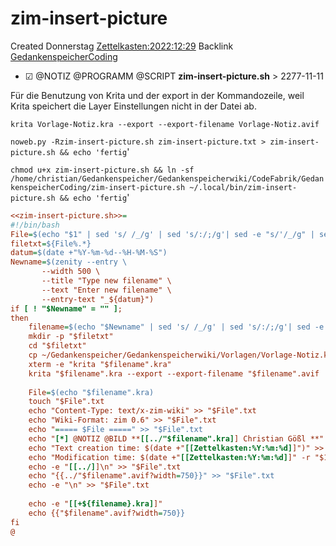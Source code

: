 # zim-insert-picture
Created Donnerstag [Zettelkasten:2022:12:29]()
Backlink [GedankenspeicherCoding](../GedankenspeicherCoding.md)

* ☑ @NOTIZ @PROGRAMM @SCRIPT  **zim-insert-picture.sh**  >  2277-11-11


Für die Benutzung von Krita und der export in der Kommandozeile, weil Krita speichert die Layer Einstellungen nicht in der Datei ab.

``krita Vorlage-Notiz.kra --export --export-filename Vorlage-Notiz.avif``



``noweb.py -Rzim-insert-picture.sh zim-insert-picture.txt > zim-insert-picture.sh && echo 'fertig``'

 ``chmod u+x zim-insert-picture.sh && ln -sf /home/christian/Gedankenspeicher/Gedankenspeicherwiki/CodeFabrik/GedankenspeicherCoding/zim-insert-picture.sh ~/.local/bin/zim-insert-picture.sh && echo 'fertig``'

```ini
<<zim-insert-picture.sh>>=
#!/bin/bash
File=$(echo "$1" | sed 's/ /_/g' | sed 's/:/;/g'| sed -e "s/'/_/g" | sed 's/\"//g')
filetxt=${File%.*}
datum=$(date +"%Y-%m-%d--%H-%M-%S")
Newname=$(zenity --entry \
       --width 500 \
       --title "Type new filename" \
       --text "Enter new filename" \
       --entry-text "_${datum}")
if [ ! "$Newname" = "" ]; 
then
	filename=$(echo "$Newname" | sed 's/ /_/g' | sed 's/:/;/g'| sed -e "s/'/_/g" | sed 's/\"//g')
	mkdir -p "$filetxt"
	cd "$filetxt"
	cp ~/Gedankenspeicher/Gedankenspeicherwiki/Vorlagen/Vorlage-Notiz.kra "$filename".kra
	xterm -e "krita "$filename".kra"
	krita "$filename".kra --export --export-filename "$filename".avif
	
	File=$(echo "$filename".kra)
	touch "$File".txt
	echo "Content-Type: text/x-zim-wiki" >> "$File".txt
	echo "Wiki-Format: zim 0.6" >> "$File".txt
	echo "===== $File =====" >> "$File".txt
	echo "[*] @NOTIZ @BILD **[[../"$filename".kra]] Christian Gößl **" >> "$File".txt
	echo "Text creation time: $(date +"[[Zettelkasten:%Y:%m:%d]]")" >> "$File".txt
	echo "Modification time: $(date +"[[Zettelkasten:%Y:%m:%d]]" -r "$1")" >> "$File".txt
	echo -e "[[../]]\n" >> "$File".txt
	echo "{{../"$filename".avif?width=750}}" >> "$File".txt
	echo -e "\n" >> "$File".txt
	
	echo -e "[[+${filename}.kra]]"
	echo {{"$filename".avif?width=750}}
fi
@

```

